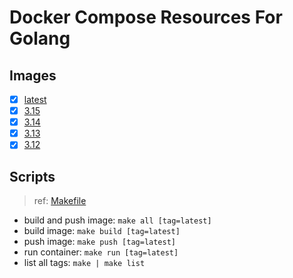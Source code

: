 # Docker Compose Resources For Golang

## Images

- [x] [latest](./latest/Dockerfile)
- [x] [3.15](./3.15/Dockerfile)
- [x] [3.14](./3.14/Dockerfile)
- [x] [3.13](./3.13/Dockerfile)
- [x] [3.12](./3.12/Dockerfile)

## Scripts

>ref: [Makefile](./Makefile)

- build and push image: `make all [tag=latest]`
- build image: `make build [tag=latest]`
- push image: `make push [tag=latest]`
- run container: `make run [tag=latest]`
- list all tags: `make | make list`
